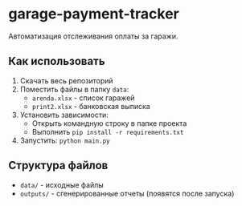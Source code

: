 # garage-payment-tracker
Автоматизация отслеживания оплаты за гаражи.
## Как использовать
1. Скачать весь репозиторий 
2. Поместить файлы в папку `data`:
   - `arenda.xlsx` - список гаражей
   - `print2.xlsx` - банковская выписка
3. Установить зависимости:
   - Открыть командную строку в папке проекта
   - Выполнить `pip install -r requirements.txt`
4. Запустить: `python main.py`

## Структура файлов
- `data/` - исходные файлы
- `outputs/` - сгенерированные отчеты (появятся после запуска)
